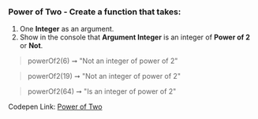 ### Power of Two - Create a function that takes: 

1. One **Integer** as an argument. 
1. Show in the console that **Argument Integer** is an integer of **Power of 2** or **Not**.

> powerOf2(6) ➞ "Not an integer of power of 2"

> powerOf2(19) ➞ "Not an integer of power of 2"

> powerOf2(64) ➞ "Is an integer of power of 2"

Codepen Link: [Power of Two](https://codepen.io/naveencoder/pen/LKWvjx?editors=0012)